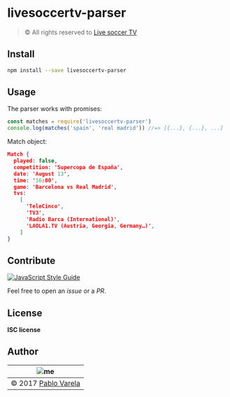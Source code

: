 # livesoccertv-parser

>© All rights reserved to [Live soccer TV](http://www.livesoccertv.com/)

## Install

```bash
npm install --save livesoccertv-parser
```

## Usage

The parser works with promises:

```js
const matches = require('livesoccertv-parser')
console.log(matches('spain', 'real madrid')) //=> [{...}, {...}, ...]
```

Match object:

```json
Match {
  played: false,
  competition: 'Supercopa de España',
  date: 'August 13',
  time: '16:00',
  game: 'Barcelona vs Real Madrid',
  tvs: 
    [
      'TeleCinco',
      'TV3',
      'Radio Barca (International)',
      'LAOLA1.TV (Austria, Georgia, Germany…)',
    ]
}
```

## Contribute

[![JavaScript Style Guide](https://cdn.rawgit.com/standard/standard/master/badge.svg)](https://github.com/standard/standard)

Feel free to open an _issue_ or a _PR_.


## License

__ISC license__

## Author

| ![me](https://www.gravatar.com/avatar/fa50aeff0ddd6e63273a068b04353d9d?s=100) |
| ----------------------------------------------------------------------------- |
| © 2017 [Pablo Varela](https://pablo.life)                                     |
